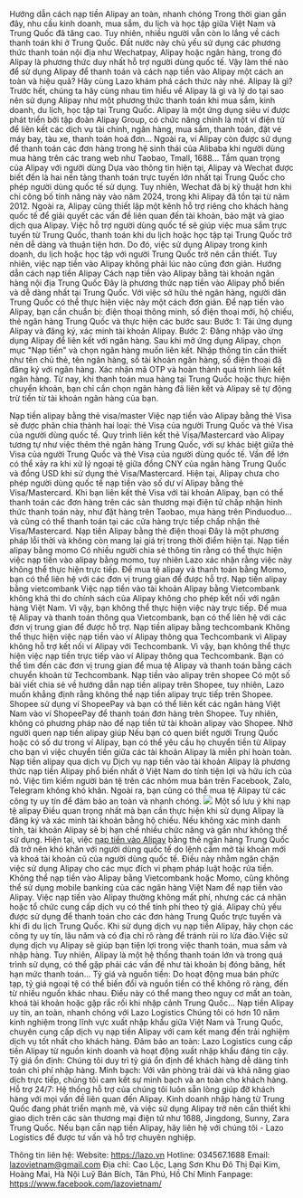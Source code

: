  Hướng dẫn cách nạp tiền Alipay an toàn, nhanh chóng
Trong thời gian gần đây, nhu cầu kinh doanh, mua sắm, du lịch và học tập giữa Việt Nam và Trung Quốc đã tăng cao. Tuy nhiên, nhiều người vẫn còn lo lắng về cách thanh toán khi ở Trung Quốc. Đất nước này chủ yếu sử dụng các phương thức thanh toán nội địa như Wechatpay, Alipay hoặc ngân hàng, trong đó Alipay là phương thức duy nhất hỗ trợ người dùng quốc tế. Vậy làm thế nào để sử dụng Alipay để thanh toán và cách nạp tiền vào Alipay một cách an toàn và hiệu quả? Hãy cùng Lazo khám phá cách thức này nhé.
Alipay là gì?
Trước hết, chúng ta hãy cùng nhau tìm hiểu về Alipay là gì và lý do tại sao nên sử dụng Alipay như một phương thức thanh toán khi mua sắm, kinh doanh, du lịch, học tập tại Trung Quốc.
Alipay là một ứng dụng siêu ví được phát triển bởi tập đoàn Alipay Group, có chức năng chính là một ví điện tử để liên kết các dịch vụ tài chính, ngân hàng, mua sắm, thanh toán, đặt vé máy bay, tàu xe, thanh toán hoá đơn... Ngoài ra, ví Alipay còn được sử dụng để thanh toán các đơn hàng trong hệ sinh thái của Alibaba khi người dùng mua hàng trên các trang web như Taobao, Tmall, 1688...
Tầm quan trọng của Alipay với người dùng
Dựa vào thông tin hiện tại, Alipay và Wechat được biết đến là hai nền tảng thanh toán trực tuyến lớn nhất tại Trung Quốc cho phép người dùng quốc tế sử dụng. Tuy nhiên, Wechat đã bị kỹ thuật hơn khi chỉ công bố tính năng này vào năm 2024, trong khi Alipay đã tồn tại từ năm 2012.
Ngoài ra, Alipay cũng thiết lập một kênh hỗ trợ riêng cho khách hàng quốc tế để giải quyết các vấn đề liên quan đến tài khoản, bảo mật và giao dịch qua Alipay.
Việc hỗ trợ người dùng quốc tế sẽ giúp việc mua sắm trực tuyến từ Trung Quốc, thanh toán khi du lịch hoặc học tập tại Trung Quốc trở nên dễ dàng và thuận tiện hơn.
Do đó, việc sử dụng Alipay trong kinh doanh, du lịch hoặc học tập với người Trung Quốc trở nên cần thiết. Tuy nhiên, việc nạp tiền vào Alipay không phải lúc nào cũng đơn giản.
Hướng dẫn cách nạp tiền Alipay
Cách nạp tiền vào Alipay bằng tài khoản ngân hàng nội địa Trung Quốc
Đây là phương thức nạp tiền vào Alipay phổ biến và dễ dàng nhất tại Trung Quốc. Với việc sở hữu thẻ ngân hàng, người dân Trung Quốc có thể thực hiện việc này một cách đơn giản. Để nạp tiền vào Alipay, bạn cần chuẩn bị: điện thoại thông minh, số điện thoại mới, hộ chiếu, thẻ ngân hàng Trung Quốc và thực hiện các bước sau:
Bước 1: Tải ứng dụng Alipay và đăng ký, xác minh tài khoản Alipay.
Bước 2: Đăng nhập vào ứng dụng Alipay để liên kết với ngân hàng.
Sau khi mở ứng dụng Alipay, chọn mục "Nạp tiền" và chọn ngân hàng muốn liên kết. Nhập thông tin cần thiết như tên chủ thẻ, tên ngân hàng, số tài khoản ngân hàng, số điện thoại đã đăng ký với ngân hàng. Xác nhận mã OTP và hoàn thành quá trình liên kết ngân hàng.
Từ nay, khi thanh toán mua hàng tại Trung Quốc hoặc thực hiện chuyển khoản, bạn chỉ cần chọn ngân hàng đã liên kết và Alipay sẽ tự động trừ tiền từ tài khoản ngân hàng của bạn.

Nạp tiền alipay bằng thẻ visa/master
Việc nạp tiền vào Alipay bằng thẻ Visa sẽ được phân chia thành hai loại: thẻ Visa của người Trung Quốc và thẻ Visa của người dùng quốc tế.
Quy trình liên kết thẻ Visa/Mastercard vào Alipay tương tự như việc thêm thẻ ngân hàng Trung Quốc, với sự khác biệt giữa thẻ Visa của người Trung Quốc và thẻ Visa của người dùng quốc tế.
Vấn đề lớn có thể xảy ra khi xử lý ngoại tệ giữa đồng CNY của ngân hàng Trung Quốc và đồng USD khi sử dụng thẻ Visa/Mastercard. Hiện tại, Alipay chưa cho phép người dùng quốc tế nạp tiền vào số dư ví Alipay bằng thẻ Visa/Mastercard.
Khi bạn liên kết thẻ Visa với tài khoản Alipay, bạn có thể thanh toán các đơn hàng trên các sàn thương mại điện tử chấp nhận hình thức thanh toán này, như đặt hàng trên Taobao, mua hàng trên Pinduoduo... và cũng có thể thanh toán tại các cửa hàng trực tiếp chấp nhận thẻ Visa/Mastercard.
Nạp tiền Alipay bằng thẻ điện thoại
Đây là một phương pháp lỗi thời và không còn mang lại giá trị trong thời điểm hiện tại.
Nạp tiền alipay bằng momo
Có nhiều người chia sẻ thông tin rằng có thể thực hiện việc nạp tiền vào alipay bằng momo, tuy nhiên Lazo xác nhận rằng việc này không thể thực hiện trực tiếp. Để mua tệ alipay và thanh toán bằng Momo, bạn có thể liên hệ với các đơn vị trung gian để được hỗ trợ.
Nạp tiền alipay bằng vietcombank
Việc nạp tiền vào tài khoản Alipay bằng Vietcombank không khả thi do chính sách của Alipay không cho phép kết nối với ngân hàng Việt Nam. Vì vậy, bạn không thể thực hiện việc này trực tiếp. Để mua tệ Alipay và thanh toán thông qua Vietcombank, bạn có thể liên hệ với các đơn vị trung gian để được hỗ trợ.
Nạp tiền alipay bằng techcombank
Không thể thực hiện việc nạp tiền vào ví Alipay thông qua Techcombank vì Alipay không hỗ trợ kết nối ví Alipay với Techcombank. Vì vậy, bạn không thể thực hiện việc nạp tiền trực tiếp vào ví Alipay thông qua Techcombank. Bạn có thể tìm đến các đơn vị trung gian để mua tệ Alipay và thanh toán bằng cách chuyển khoản từ Techcombank.
Nạp tiền vào alipay trên shopee
Có một số bài viết chia sẻ về hướng dẫn nạp tiền alipay trên Shopee, tuy nhiên, Lazo muốn khẳng định rằng không thể nạp tiền alipay trực tiếp trên Shopee. Shopee sử dụng ví ShopeePay và bạn có thể liên kết các ngân hàng Việt Nam vào ví ShopeePay để thanh toán đơn hàng trên Shopee. Tuy nhiên, không có phương pháp nào để nạp tiền từ tài khoản alipay vào Shopee.
Nhờ người quen nạp tiền alipay giúp
Nếu bạn có quen biết người Trung Quốc hoặc có số dư trong ví Alipay, bạn có thể yêu cầu họ chuyển tiền từ Alipay cho bạn vì việc chuyển tiền giữa các tài khoản Alipay là miễn phí hoàn toàn.
Nạp tiền alipay qua dịch vụ
Dịch vụ nạp tiền vào tài khoản Alipay là phương thức nạp tiền Alipay phổ biến nhất ở Việt Nam do tính tiện lợi và hữu ích của nó. Việc tìm kiếm người bán tệ trên các nhóm mua bán trên Facebook, Zalo, Telegram không khó khăn.
Ngoài ra, bạn cũng có thể mua tệ Alipay từ các công ty uy tín để đảm bảo an toàn và nhanh chóng.
![](https://blog.lazo.vn/wp-content/uploads/2023/12/1200x628-Social-post-page.png)
Một số lưu ý khi nạp tệ alipay
Điều quan trọng nhất mà bạn cần thực hiện khi sử dụng Alipay là đăng ký và xác minh tài khoản bằng hộ chiếu. Nếu không xác minh danh tính, tài khoản Alipay sẽ bị hạn chế nhiều chức năng và gần như không thể sử dụng.
Hiện tại, việc [nạp tiền vào Alipay](https://blog.lazo.vn/nhap-hang-trung-quoc/) bằng thẻ ngân hàng Trung Quốc đã trở nên khó khăn với người dùng quốc tế do lệnh cấm mở tài khoản mới và khoá tài khoản cũ của người dùng quốc tế. Điều này nhằm ngăn chặn việc sử dụng Alipay cho các mục đích vi phạm pháp luật hoặc rửa tiền.
Không thể nạp tiền vào Alipay bằng Vietcombank hoặc Momo, cũng không thể sử dụng mobile banking của các ngân hàng Việt Nam để nạp tiền vào Alipay.
Việc nạp tiền vào Alipay thường không mất phí, nhưng các cá nhân hoặc tổ chức cung cấp dịch vụ có thể tính phí theo tỷ giá.
Alipay chủ yếu được sử dụng để thanh toán cho các đơn hàng Trung Quốc trực tuyến và khi đi du lịch Trung Quốc.
Khi sử dụng dịch vụ nạp tiền Alipay, hãy chọn các công ty uy tín, lâu năm và có địa chỉ rõ ràng để tránh rủi ro lừa đảo.Việc sử dụng dịch vụ Alipay sẽ giúp bạn tiện lợi trong việc thanh toán, mua sắm và nhập hàng. Tuy nhiên, Alipay là một hệ thống thanh toán lớn và trong quá trình sử dụng, có thể gặp phải các vấn đề như tài khoản bị đóng băng, hết hạn mức thanh toán...
Tỷ giá và nguồn tiền: Do hoạt động mua bán phức tạp, tỷ giá ngoại tệ có thể biến đổi và nguồn tiền có thể không rõ ràng, đến từ nhiều nguồn khác nhau. Điều này có thể mang theo nguy cơ mất an toàn, khoá tài khoản hoặc gặp rắc rối khi nhập cảnh Trung Quốc...
Nạp tiền Alipay uy tín, an toàn, nhanh chóng với Lazo Logistics
Chúng tôi có hơn 10 năm kinh nghiệm trong lĩnh vực xuất nhập khẩu giữa Việt Nam và Trung Quốc, chuyên cung cấp dịch vụ nạp tiền Alipay với cam kết mang đến trải nghiệm dịch vụ tốt nhất cho khách hàng.
Đảm bảo an toàn: Lazo Logistics cung cấp tiền Alipay từ nguồn kinh doanh và hoạt động xuất nhập khẩu đáng tin cậy.
Tỷ giá ổn định: Chúng tôi duy trì tỷ giá ổn định để khách hàng dễ dàng tính toán chi phí nhập hàng.
Minh bạch: Với văn phòng trải dài và khả năng giao dịch trực tiếp, chúng tôi cam kết sự minh bạch và an toàn cho khách hàng.
Hỗ trợ 24/7: Hệ thống hỗ trợ của chúng tôi luôn sẵn lòng giúp đỡ khách hàng với mọi vấn đề liên quan đến Alipay.
Kinh doanh nhập hàng từ Trung Quốc đang phát triển mạnh mẽ, và việc sử dụng Alipay trở nên cần thiết khi giao dịch trên các sàn thương mại điện tử như 1688, Jingdong, Sunny, Zara Trung Quốc.
Nếu bạn cần nạp tiền Alipay, hãy liên hệ với chúng tôi - Lazo Logistics để được tư vấn và hỗ trợ chuyên nghiệp.
 
Thông tin liên hệ:
Website: https://lazo.vn 
Hotline: 034567.1688
 Email: lazovietnam@gmail.com 
Địa chỉ: Cao Lộc, Lạng Sơn Khu Đô Thị Đại Kim, Hoàng Mai, Hà Nội Luỹ Bán Bích, Tân Phú, Hồ Chí Minh 
Fanpage: https://www.facebook.com/lazovietnam/
